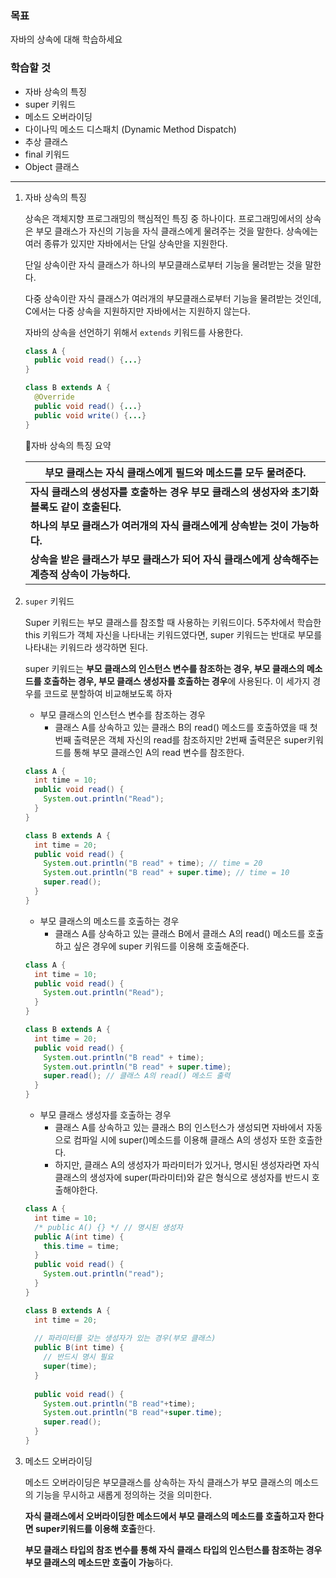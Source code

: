 ### 목표

자바의 상속에 대해 학습하세요

### 학습할 것

- 자바 상속의 특징
- super 키워드
- 메소드 오버라이딩
- 다이나믹 메소드 디스패치 (Dynamic Method Dispatch)
- 추상 클래스
- final 키워드
- Object 클래스

------

1. 자바 상속의 특징

   상속은 객체지향 프로그래밍의 핵심적인 특징 중 하나이다. 프로그래밍에서의 상속은 부모 클래스가 자신의 기능을 자식 클래스에게 물려주는 것을 말한다. 상속에는 여러 종류가 있지만 자바에서는 단일 상속만을 지원한다.

   단일 상속이란 자식 클래스가 하나의 부모클래스로부터 기능을 물려받는 것을 말한다.

   다중 상속이란 자식 클래스가 여러개의 부모클래스로부터 기능을 물려받는 것인데, C에서는 다중 상속을 지원하지만 자바에서는 지원하지 않는다. 

   자바의 상속을 선언하기 위해서 ```extends``` 키워드를 사용한다. 

   ```java
   class A {
     public void read() {...}
   }
   
   class B extends A {
     @Override
     public void read() {...}
     public void write() {...}
   }
   ```

   🚩자바 상속의 특징 요약

   | **부모 클래스는 자식 클래스에게 필드와 메소드를 모두 물려준다.** |
   | ------------------------------------------------------------ |
   | **자식 클래스의 생성자를 호출하는 경우 부모 클래스의 생성자와 초기화 블록도 같이 호출된다.** |
   | **하나의 부모 클래스가 여러개의 자식 클래스에게 상속받는 것이 가능하다.** |
   | **상속을 받은 클래스가 부모 클래스가 되어 자식 클래스에게 상속해주는 계층적 상속이 가능하다.** |

2. ```super``` 키워드

   Super 키워드는 부모 클래스를 참조할 때 사용하는 키워드이다. 5주차에서 학습한 this 키워드가 객체 자신을 나타내는 키워드였다면, super 키워드는 반대로 부모를 나타내는 키워드라 생각하면 된다.

   super 키워드는 **부모 클래스의 인스턴스 변수를 참조하는 경우, 부모 클래스의 메소드를 호출하는 경우, 부모 클래스 생성자를 호출하는 경우**에 사용된다. 이 세가지 경우를 코드로 분할하여 비교해보도록 하자

   * 부모 클래스의 인스턴스 변수를 참조하는 경우
     * 클래스 A를 상속하고 있는 클래스 B의 read() 메소드를 호출하였을 때 첫번째 출력문은 객체 자신의 read를 참조하지만 2번째 출력문은 super키워드를 통해 부모 클래스인 A의 read 변수를 참조한다.

   ```java
   class A {
     int time = 10;
     public void read() {
       System.out.println("Read");
     }
   }
   
   class B extends A {
     int time = 20;
     public void read() {
       System.out.println("B read" + time); // time = 20
       System.out.println("B read" + super.time); // time = 10
       super.read(); 
     }
   }
   ```

   * 부모 클래스의 메소드를 호출하는 경우
     * 클래스 A를 상속하고 있는 클래스 B에서 클래스 A의 read() 메소드를 호출하고 싶은 경우에 super 키워드를 이용해 호출해준다.

   ```java
   class A {
     int time = 10;
     public void read() {
       System.out.println("Read");
     }
   }
   
   class B extends A {
     int time = 20;
     public void read() {
       System.out.println("B read" + time); 
       System.out.println("B read" + super.time); 
       super.read(); // 클래스 A의 read() 메소드 출력
     }
   }
   ```

   - 부모 클래스 생성자를 호출하는 경우
     - 클래스 A를 상속하고 있는 클래스 B의 인스턴스가 생성되면 자바에서 자동으로 컴파일 시에 super()메소드를 이용해 클래스 A의 생성자 또한 호출한다.
     - 하지만, 클래스 A의 생성자가 파라미터가 있거나, 명시된 생성자라면 자식 클래스의 생성자에 super(파라미터)와 같은 형식으로 생성자를 반드시 호출해야한다.

   ```java
   class A {
     int time = 10;
     /* public A() {} */ // 명시된 생성자
     public A(int time) {
       this.time = time;
     }
     public void read() {
       System.out.println("read");
     }
   }
   
   class B extends A {
     int time = 20;
     
     // 파라미터를 갖는 생성자가 있는 경우(부모 클래스)
     public B(int time) {
       // 반드시 명시 필요
       super(time);
     }
     
     public void read() {
       System.out.println("B read"+time);
       System.out.println("B read"+super.time);
       super.read();
     }
   }
   ```

3. 메소드 오버라이딩

   메소드 오버라이딩은 부모클래스를 상속하는 자식 클래스가 부모 클래스의 메소드의 기능을 무시하고 새롭게 정의하는 것을 의미한다.

   **자식 클래스에서 오버라이딩한 메소드에서 부모 클래스의 메소드를 호출하고자 한다면 super키워드를 이용해 호출**한다.

   **부모 클래스 타입의 참조 변수를 통해 자식 클래스 타입의 인스턴스를 참조하는 경우 부모 클래스의 메소드만 호출이 가능**하다.

   

